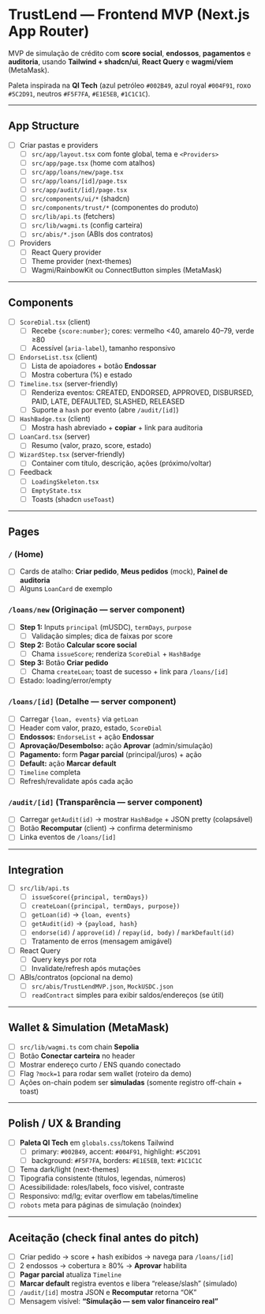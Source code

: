 # TrustLend — Frontend MVP (Next.js App Router)

MVP de simulação de crédito com **score social**, **endossos**, **pagamentos** e **auditoria**, usando **Tailwind + shadcn/ui**, **React Query** e **wagmi/viem** (MetaMask).  

Paleta inspirada na **QI Tech** (azul petróleo `#002B49`, azul royal `#004F91`, roxo `#5C2D91`, neutros `#F5F7FA`, `#E1E5EB`, `#1C1C1C`).

---

## App Structure
- [ ] Criar pastas e providers
  - [ ] `src/app/layout.tsx` com fonte global, tema e `<Providers>`
  - [ ] `src/app/page.tsx` (home com atalhos)
  - [ ] `src/app/loans/new/page.tsx`
  - [ ] `src/app/loans/[id]/page.tsx`
  - [ ] `src/app/audit/[id]/page.tsx`
  - [ ] `src/components/ui/*` (shadcn)
  - [ ] `src/components/trust/*` (componentes do produto)
  - [ ] `src/lib/api.ts` (fetchers)
  - [ ] `src/lib/wagmi.ts` (config carteira)
  - [ ] `src/abis/*.json` (ABIs dos contratos)

- [ ] Providers
  - [ ] React Query provider
  - [ ] Theme provider (next-themes)
  - [ ] Wagmi/RainbowKit ou ConnectButton simples (MetaMask)

---

## Components
- [ ] `ScoreDial.tsx` (client)
  - [ ] Recebe `{score:number}`; cores: vermelho <40, amarelo 40–79, verde ≥80
  - [ ] Acessível (`aria-label`), tamanho responsivo

- [ ] `EndorseList.tsx` (client)
  - [ ] Lista de apoiadores + botão **Endossar**
  - [ ] Mostra cobertura (%) e estado

- [ ] `Timeline.tsx` (server-friendly)
  - [ ] Renderiza eventos: CREATED, ENDORSED, APPROVED, DISBURSED, PAID, LATE, DEFAULTED, SLASHED, RELEASED
  - [ ] Suporte a `hash` por evento (abre `/audit/[id]`)

- [ ] `HashBadge.tsx` (client)
  - [ ] Mostra hash abreviado + **copiar** + link para auditoria

- [ ] `LoanCard.tsx` (server)
  - [ ] Resumo (valor, prazo, score, estado)

- [ ] `WizardStep.tsx` (server-friendly)
  - [ ] Container com título, descrição, ações (próximo/voltar)

- [ ] Feedback
  - [ ] `LoadingSkeleton.tsx`
  - [ ] `EmptyState.tsx`
  - [ ] Toasts (shadcn `useToast`)

---

## Pages
### `/` (Home)
- [ ] Cards de atalho: **Criar pedido**, **Meus pedidos** (mock), **Painel de auditoria**
- [ ] Alguns `LoanCard` de exemplo

### `/loans/new` (Originação — server component)
- [ ] **Step 1:** Inputs `principal` (mUSDC), `termDays`, `purpose`
  - [ ] Validação simples; dica de faixas por score
- [ ] **Step 2:** Botão **Calcular score social**
  - [ ] Chama `issueScore`; renderiza `ScoreDial` + `HashBadge`
- [ ] **Step 3:** Botão **Criar pedido**
  - [ ] Chama `createLoan`; toast de sucesso + link para `/loans/[id]`
- [ ] Estado: loading/error/empty

### `/loans/[id]` (Detalhe — server component)
- [ ] Carregar `{loan, events}` via `getLoan`
- [ ] Header com valor, prazo, estado, `ScoreDial`
- [ ] **Endossos:** `EndorseList` + ação **Endossar**
- [ ] **Aprovação/Desembolso:** ação **Aprovar** (admin/simulação)
- [ ] **Pagamento:** form **Pagar parcial** (principal/juros) + ação
- [ ] **Default:** ação **Marcar default**
- [ ] `Timeline` completa
- [ ] Refresh/revalidate após cada ação

### `/audit/[id]` (Transparência — server component)
- [ ] Carregar `getAudit(id)` → mostrar `HashBadge` + JSON pretty (colapsável)
- [ ] Botão **Recomputar** (client) → confirma determinismo
- [ ] Linka eventos de `/loans/[id]`

---

## Integration
- [ ] `src/lib/api.ts`
  - [ ] `issueScore({principal, termDays})`
  - [ ] `createLoan({principal, termDays, purpose})`
  - [ ] `getLoan(id)` → `{loan, events}`
  - [ ] `getAudit(id)` → `{payload, hash}`
  - [ ] `endorse(id)` / `approve(id)` / `repay(id, body)` / `markDefault(id)`
  - [ ] Tratamento de erros (mensagem amigável)

- [ ] React Query
  - [ ] Query keys por rota
  - [ ] Invalidate/refresh após mutações

- [ ] ABIs/contratos (opcional na demo)
  - [ ] `src/abis/TrustLendMVP.json`, `MockUSDC.json`
  - [ ] `readContract` simples para exibir saldos/endereços (se útil)

---

## Wallet & Simulation (MetaMask)
- [ ] `src/lib/wagmi.ts` com chain **Sepolia**
- [ ] Botão **Conectar carteira** no header
- [ ] Mostrar endereço curto / ENS quando conectado
- [ ] Flag `?mock=1` para rodar sem wallet (roteiro da demo)
- [ ] Ações on-chain podem ser **simuladas** (somente registro off-chain + toast)

---

## Polish / UX & Branding
- [ ] **Paleta QI Tech** em `globals.css`/tokens Tailwind
  - [ ] primary: `#002B49`, accent: `#004F91`, highlight: `#5C2D91`
  - [ ] background: `#F5F7FA`, borders: `#E1E5EB`, text: `#1C1C1C`
- [ ] Tema dark/light (next-themes)
- [ ] Tipografia consistente (títulos, legendas, números)
- [ ] Acessibilidade: roles/labels, foco visível, contraste
- [ ] Responsivo: md/lg; evitar overflow em tabelas/timeline
- [ ] `robots` meta para páginas de simulação (noindex)

---

## Aceitação (check final antes do pitch)
- [ ] Criar pedido → score + hash exibidos → navega para `/loans/[id]`
- [ ] 2 endossos → cobertura ≥ 80% → **Aprovar** habilita
- [ ] **Pagar parcial** atualiza `Timeline`
- [ ] **Marcar default** registra eventos e libera “release/slash” (simulado)
- [ ] `/audit/[id]` mostra JSON e **Recomputar** retorna “OK”
- [ ] Mensagem visível: **“Simulação — sem valor financeiro real”**
